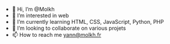 - 👋 Hi, I’m @Molkh
- 👀 I’m interested in web
- 🌱 I’m currently learning HTML, CSS, JavaScript, Python, PHP
- 💞️ I’m looking to collaborate on various projets 
- 📫 How to reach me yann@molkh.fr

<!---
Molkh/Molkh is a ✨ special ✨ repository because its `README.md` (this file) appears on your GitHub profile.
You can click the Preview link to take a look at your changes.
--->
